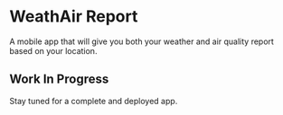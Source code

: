 # WeathAir Report

A mobile app that will give you both your weather and air quality report based on your location.

## Work In Progress

Stay tuned for a complete and deployed app.
